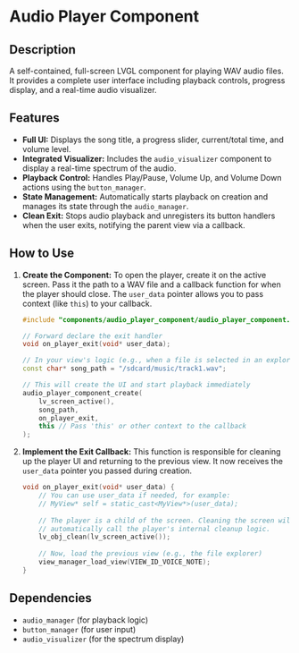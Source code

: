 # Audio Player Component

## Description
A self-contained, full-screen LVGL component for playing WAV audio files. It provides a complete user interface including playback controls, progress display, and a real-time audio visualizer.

## Features
-   **Full UI:** Displays the song title, a progress slider, current/total time, and volume level.
-   **Integrated Visualizer:** Includes the `audio_visualizer` component to display a real-time spectrum of the audio.
-   **Playback Control:** Handles Play/Pause, Volume Up, and Volume Down actions using the `button_manager`.
-   **State Management:** Automatically starts playback on creation and manages its state through the `audio_manager`.
-   **Clean Exit:** Stops audio playback and unregisters its button handlers when the user exits, notifying the parent view via a callback.

## How to Use

1.  **Create the Component:**
    To open the player, create it on the active screen. Pass it the path to a WAV file and a callback function for when the player should close. The `user_data` pointer allows you to pass context (like `this`) to your callback.
    ```cpp
    #include "components/audio_player_component/audio_player_component.h"

    // Forward declare the exit handler
    void on_player_exit(void* user_data);

    // In your view's logic (e.g., when a file is selected in an explorer)
    const char* song_path = "/sdcard/music/track1.wav";
    
    // This will create the UI and start playback immediately
    audio_player_component_create(
        lv_screen_active(),
        song_path,
        on_player_exit,
        this // Pass 'this' or other context to the callback
    );
    ```

2.  **Implement the Exit Callback:**
    This function is responsible for cleaning up the player UI and returning to the previous view. It now receives the `user_data` pointer you passed during creation.
    ```cpp
    void on_player_exit(void* user_data) {
        // You can use user_data if needed, for example:
        // MyView* self = static_cast<MyView*>(user_data);
        
        // The player is a child of the screen. Cleaning the screen will
        // automatically call the player's internal cleanup logic.
        lv_obj_clean(lv_screen_active());
        
        // Now, load the previous view (e.g., the file explorer)
        view_manager_load_view(VIEW_ID_VOICE_NOTE);
    }
    ```

## Dependencies
-   `audio_manager` (for playback logic)
-   `button_manager` (for user input)
-   `audio_visualizer` (for the spectrum display)